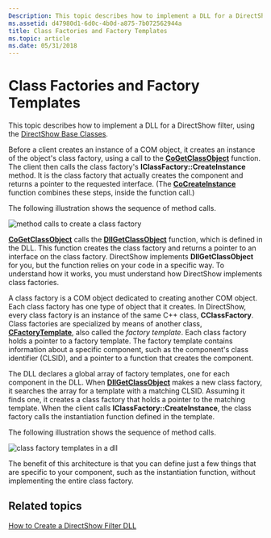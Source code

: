 ```yaml
---
Description: This topic describes how to implement a DLL for a DirectShow filter, using the DirectShow Base Classes.
ms.assetid: d47980d1-6d0c-4b0d-a875-7b072562944a
title: Class Factories and Factory Templates
ms.topic: article
ms.date: 05/31/2018
---
```


# Class Factories and Factory Templates

This topic describes how to implement a DLL for a DirectShow filter, using the [DirectShow Base Classes](directshow-base-classes.md).

Before a client creates an instance of a COM object, it creates an instance of the object's class factory, using a call to the [**CoGetClassObject**](/windows/desktop/api/combaseapi/nf-combaseapi-cogetclassobject) function. The client then calls the class factory's **IClassFactory::CreateInstance** method. It is the class factory that actually creates the component and returns a pointer to the requested interface. (The [**CoCreateInstance**](/windows/desktop/api/combaseapi/nf-combaseapi-cocreateinstance) function combines these steps, inside the function call.)

The following illustration shows the sequence of method calls.

![method calls to create a class factory](images/classfactory.png)

[**CoGetClassObject**](/windows/desktop/api/combaseapi/nf-combaseapi-cogetclassobject) calls the [**DllGetClassObject**](/windows/desktop/api/combaseapi/nf-combaseapi-dllgetclassobject) function, which is defined in the DLL. This function creates the class factory and returns a pointer to an interface on the class factory. DirectShow implements **DllGetClassObject** for you, but the function relies on your code in a specific way. To understand how it works, you must understand how DirectShow implements class factories.

A class factory is a COM object dedicated to creating another COM object. Each class factory has one type of object that it creates. In DirectShow, every class factory is an instance of the same C++ class, **CClassFactory**. Class factories are specialized by means of another class, [**CFactoryTemplate**](cfactorytemplate.md), also called the *factory template*. Each class factory holds a pointer to a factory template. The factory template contains information about a specific component, such as the component's class identifier (CLSID), and a pointer to a function that creates the component.

The DLL declares a global array of factory templates, one for each component in the DLL. When [**DllGetClassObject**](/windows/desktop/api/combaseapi/nf-combaseapi-dllgetclassobject) makes a new class factory, it searches the array for a template with a matching CLSID. Assuming it finds one, it creates a class factory that holds a pointer to the matching template. When the client calls **IClassFactory::CreateInstance**, the class factory calls the instantiation function defined in the template.

The following illustration shows the sequence of method calls.

![class factory templates in a dll](images/classfactory2.png)

The benefit of this architecture is that you can define just a few things that are specific to your component, such as the instantiation function, without implementing the entire class factory.

## Related topics

<dl> <dt>

[How to Create a DirectShow Filter DLL](how-to-create-a-dll.md)
</dt> </dl>

 

 